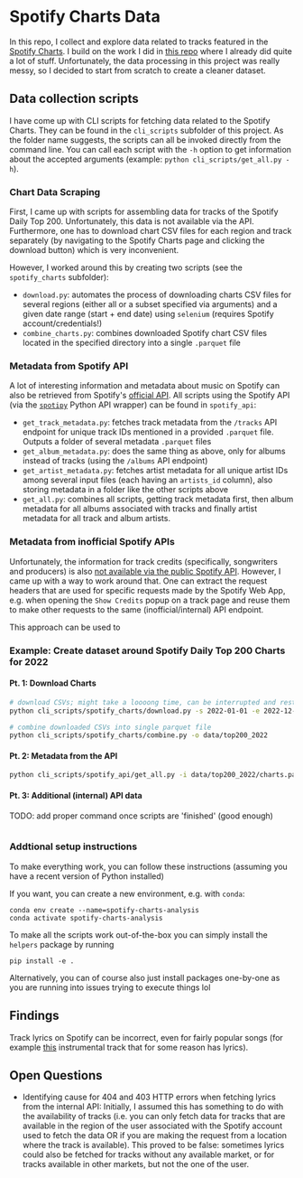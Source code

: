 # Spotify Charts Data
In this repo, I collect and explore data related to tracks featured in the [Spotify Charts](https://charts.spotify.com/charts). I build on the work I did in [this repo](https://github.com/Sejmou/spotify-charts-viz.git) where I already did quite a lot of stuff. Unfortunately, the data processing in this project was really messy, so I decided to start from scratch to create a cleaner dataset.

## Data collection scripts
I have come up with CLI scripts for fetching data related to the Spotify Charts. They can be found in the `cli_scripts` subfolder of this project. As the folder name suggests, the scripts can all be invoked directly from the command line. You can call each script with the `-h` option to get information about the accepted arguments (example: `python cli_scripts/get_all.py -h`). 

### Chart Data Scraping
First, I came up with scripts for assembling data for tracks of the Spotify Daily Top 200. Unfortunately, this data is not available via the API. Furthermore, one has to download chart CSV files for each region and track separately (by navigating to the Spotify Charts page and clicking the download button) which is very inconvenient. 

However, I worked around this by creating two scripts (see the `spotify_charts` subfolder):
 - `download.py`: automates the process of downloading charts CSV files for several regions (either all or a subset specified via arguments) and a given date range (start + end date) using `selenium` (requires Spotify account/credentials!)
 - `combine_charts.py`: combines downloaded Spotify chart CSV files located in the specified directory into a single `.parquet` file

### Metadata from Spotify API
A lot of interesting information and metadata about music on Spotify can also be retrieved from Spotify's [official API](https://developer.spotify.com/documentation/web-api). All scripts using the Spotify API (via the [`spotipy`](https://github.com/spotipy-dev/spotipy) Python API wrapper) can be found in `spotify_api`:

- `get_track_metadata.py`: fetches track metadata from the `/tracks` API endpoint for unique track IDs mentioned in a provided `.parquet` file. Outputs a folder of several metadata `.parquet` files
- `get_album_metadata.py`: does the same thing as above, only for albums instead of tracks (using the `/albums` API endpoint)
- `get_artist_metadata.py`: fetches artist metadata for all unique artist IDs among several input files (each having an `artists_id` column), also storing metadata in a folder like the other scripts above
- `get_all.py`: combines all scripts, getting track metadata first, then album metadata for all albums associated with tracks and finally artist metadata for all track and album artists.

### Metadata from inofficial Spotify APIs
Unfortunately, the information for track credits (specifically, songwriters and producers) is also [not available via the public Spotify API](https://community.spotify.com/t5/Spotify-for-Developers/Getting-credits-on-a-track/td-p/4950934). However, I came up with a way to work around that. One can extract the request headers that are used for specific requests made by the Spotify Web App, e.g. when opening the `Show Credits` popup on a track page and reuse them to make other requests to the same (inofficial/internal) API endpoint.

This approach can be used to 

### Example: Create dataset around Spotify Daily Top 200 Charts for 2022

#### Pt. 1: Download Charts
```bash
# download CSVs; might take a loooong time, can be interrupted and restarted/resumed later
python cli_scripts/spotify_charts/download.py -s 2022-01-01 -e 2022-12-31 -o data/scraper_downloads

# combine downloaded CSVs into single parquet file
python cli_scripts/spotify_charts/combine.py -o data/top200_2022
```

#### Pt. 2: Metadata from the API
```bash
python cli_scripts/spotify_api/get_all.py -i data/top200_2022/charts.parquet
```

#### Pt. 3: Additional (internal) API data
TODO: add proper command once scripts are 'finished' (good enough)
```bash

```

### Addtional setup instructions
To make everything work, you can follow these instructions (assuming you have a recent version of Python installed)

If you want, you can create a new environment, e.g. with `conda`:
```
conda env create --name=spotify-charts-analysis
conda activate spotify-charts-analysis
```

To make all the scripts work out-of-the-box you can simply install the `helpers` package by running
```
pip install -e .
```
Alternatively, you can of course also just install packages one-by-one as you are running into issues trying to execute things lol

## Findings
Track lyrics on Spotify can be incorrect, even for fairly popular songs (for example [this](https://open.spotify.com/track/59mdyQniSaNFeXaKMGu9RB) instrumental track that for some reason has lyrics).

## Open Questions
 - Identifying cause for 404 and 403 HTTP errors when fetching lyrics from the internal API: Initially, I assumed this has something to do with the availability of tracks (i.e. you can only fetch data for tracks that are available in the region of the user associated with the Spotify account used to fetch the data OR if you are making the request from a location where the track is available). This proved to be false: sometimes lyrics could also be fetched for tracks without any available market, or for tracks available in other markets, but not the one of the user.